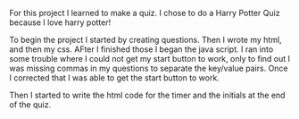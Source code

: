 For this project I learned to make a quiz. I chose to do a Harry Potter Quiz because I love harry potter! 

To begin the project I started by creating questions. Then I wrote my html, and then my css. AFter I finished those I began the java script. I ran into some trouble where I could not get my start button to work, only to find out I was missing commas in my questions to separate the key/value pairs. Once I corrected that I was able to get the start button to work.

Then I started to write the html code for the timer and the initials at the end of the quiz. 